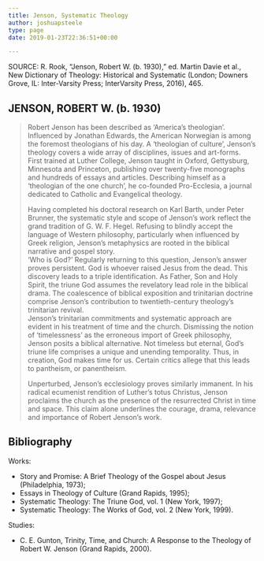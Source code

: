 ```yaml
---
title: Jenson, Systematic Theology
author: joshuapsteele
type: page
date: 2019-01-23T22:36:51+00:00

---
```

SOURCE: R. Rook, “Jenson, Robert W. (b. 1930),” ed. Martin Davie et al., New Dictionary of Theology: Historical and Systematic (London; Downers Grove, IL: Inter-Varsity Press; InterVarsity Press, 2016), 465.

## JENSON, ROBERT W. (b. 1930)

> Robert Jenson has been described as ‘America’s theologian’. Influenced by Jonathan Edwards, the American Norwegian is among the foremost theologians of his day. A ‘theologian of culture’, Jenson’s theology covers a wide array of disciplines, issues and art-forms.  
> First trained at Luther College, Jenson taught in Oxford, Gettysburg, Minnesota and Princeton, publishing over twenty-five monographs and hundreds of essays and articles. Describing himself as a ‘theologian of the one church’, he co-founded Pro-Ecclesia, a journal dedicated to Catholic and Evangelical theology.
> 
> Having completed his doctoral research on Karl Barth, under Peter Brunner, the systematic style and scope of Jenson’s work reflect the grand tradition of G. W. F. Hegel. Refusing to blindly accept the language of Western philosophy, particularly when influenced by Greek religion, Jenson’s metaphysics are rooted in the biblical narrative and gospel story.  
> ‘Who is God?’ Regularly returning to this question, Jenson’s answer proves persistent. God is whoever raised Jesus from the dead. This discovery leads to a triple identification. As Father, Son and Holy Spirit, the triune God assumes the revelatory lead role in the biblical drama. The coalescence of biblical exposition and trinitarian doctrine comprise Jenson’s contribution to twentieth-century theology’s trinitarian revival.  
> Jenson’s trinitarian commitments and systematic approach are evident in his treatment of time and the church. Dismissing the notion of ‘timelessness’ as the erroneous import of Greek philosophy, Jenson posits a biblical alternative. Not timeless but eternal, God’s triune life comprises a unique and unending temporality. Thus, in creation, God makes time for us. Certain critics allege that this leads to pantheism, or panentheism.
> 
> Unperturbed, Jenson’s ecclesiology proves similarly immanent. In his radical ecumenist rendition of Luther’s totus Christus, Jenson proclaims the church as the presence of the resurrected Christ in time and space. This claim alone underlines the courage, drama, relevance and importance of Robert Jenson’s work. 

## Bibliography

Works:

  * Story and Promise: A Brief Theology of the Gospel about Jesus (Philadelphia, 1973); 
  * Essays in Theology of Culture (Grand Rapids, 1995); 
  * Systematic Theology: The Triune God, vol. 1 (New York, 1997); 
  * Systematic Theology: The Works of God, vol. 2 (New York, 1999).

Studies:

  * C. E. Gunton, Trinity, Time, and Church: A Response to the Theology of Robert W. Jenson (Grand Rapids, 2000).